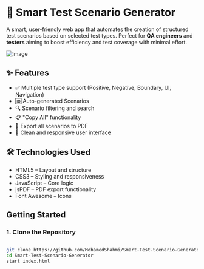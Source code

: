 # 🧠 Smart Test Scenario Generator

A smart, user-friendly web app that automates the creation of structured test scenarios based on selected test types. Perfect for **QA engineers** and **testers** aiming to boost efficiency and test coverage with minimal effort.


![image](https://github.com/user-attachments/assets/82da3844-61ab-4fcc-8149-b5abeebabb1d)

## ✨ Features

- ✅ Multiple test type support (Positive, Negative, Boundary, UI, Navigation)
- 🆔 Auto-generated Scenarios
- 🔍 Scenario filtering and search
- 📋 "Copy All" functionality
- 📄 Export all scenarios to PDF
- 🎨 Clean and responsive user interface

## 🛠️ Technologies Used
- HTML5 – Layout and structure
- CSS3 – Styling and responsiveness
- JavaScript – Core logic
- jsPDF – PDF export functionality
- Font Awesome – Icons

## Getting Started

### 1. Clone the Repository
```bash

git clone https://github.com/MohamedShahmi/Smart-Test-Scenario-Generator.git
cd Smart-Test-Scenario-Generator
start index.html

